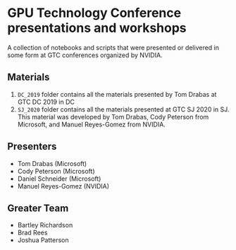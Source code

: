 # GPU Technology Conference presentations and workshops
A collection of notebooks and scripts that were presented or delivered in some form at GTC conferences organized by NVIDIA.

## Materials

1. `DC_2019` folder contains all the materials presented by Tom Drabas at GTC DC 2019 in DC
2. `SJ_2020` folder contains all the materials presented at GTC SJ 2020 in SJ. This material was developed by Tom Drabas, Cody Peterson from Microsoft, and Manuel Reyes-Gomez from NVIDIA.

## Presenters
* Tom Drabas (Microsoft)
* Cody Peterson (Microsoft)
* Daniel Schneider (Microsoft)
* Manuel Reyes-Gomez (NVIDIA)


## Greater Team
* Bartley Richardson
* Brad Rees
* Joshua Patterson
